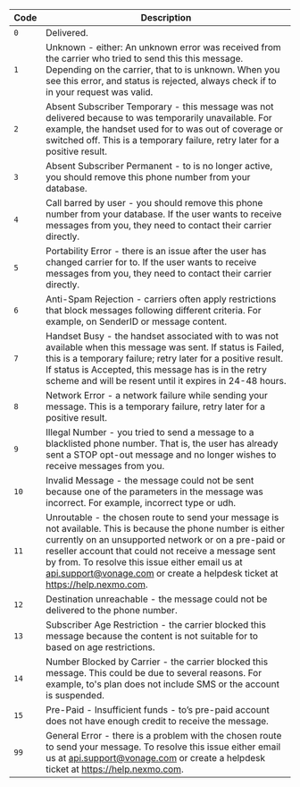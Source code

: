 Code | Description
-- | --
`0` | Delivered.
`1` | Unknown - either: An unknown error was received from the carrier who tried to send this this message. Depending on the carrier, that to is unknown. When you see this error, and status is rejected, always check if to in your request was valid.
`2` | Absent Subscriber Temporary - this message was not delivered because to was temporarily unavailable. For example, the handset used for to was out of coverage or switched off. This is a temporary failure, retry later for a positive result.
`3` | Absent Subscriber Permanent - to is no longer active, you should remove this phone number from your database.
`4` | Call barred by user - you should remove this phone number from your database. If the user wants to receive messages from you, they need to contact their carrier directly.
`5` | Portability Error - there is an issue after the user has changed carrier for to. If the user wants to receive messages from you, they need to contact their carrier directly.
`6` | Anti-Spam Rejection - carriers often apply restrictions that block messages following different criteria. For example, on SenderID or message content.
`7` | Handset Busy - the handset associated with to was not available when this message was sent. If status is Failed, this is a temporary failure; retry later for a positive result. If status is Accepted, this message has is in the retry scheme and will be resent until it expires in 24-48 hours.
`8` | Network Error - a network failure while sending your message. This is a temporary failure, retry later for a positive result.
`9` | Illegal Number - you tried to send a message to a blacklisted phone number. That is, the user has already sent a STOP opt-out message and no longer wishes to receive messages from you.
`10` | Invalid Message - the message could not be sent because one of the parameters in the message was incorrect. For example, incorrect type or udh.
`11` | Unroutable - the chosen route to send your message is not available. This is because the phone number is either currently on an unsupported network or on a pre-paid or reseller account that could not receive a message sent by from. To resolve this issue either email us at api.support@vonage.com or create a helpdesk ticket at https://help.nexmo.com.
`12` | Destination unreachable - the message could not be delivered to the phone number.
`13` | Subscriber Age Restriction - the carrier blocked this message because the content is not suitable for to based on age restrictions.
`14` | Number Blocked by Carrier - the carrier blocked this message. This could be due to several reasons. For example, to's plan does not include SMS or the account is suspended.
`15` | Pre-Paid - Insufficient funds - to’s pre-paid account does not have enough credit to receive the message.
`99` | General Error - there is a problem with the chosen route to send your message. To resolve this issue either email us at api.support@vonage.com or create a helpdesk ticket at https://help.nexmo.com.
